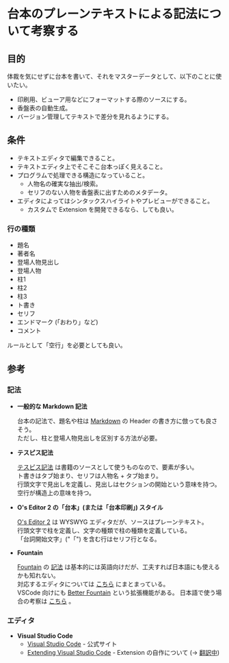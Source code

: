 # 台本のプレーンテキストによる記法について考察する

## 目的
体裁を気にせずに台本を書いて、それをマスターデータとして、以下のことに使いたい。
- 印刷用、ビューア用などにフォーマットする際のソースにする。
- 香盤表の自動生成。
- バージョン管理してテキストで差分を見れるようにする。

## 条件
- テキストエディタで編集できること。
- テキストエディタ上でそこそこ台本っぽく見えること。
- プログラムで処理できる構造になっていること。
    - 人物名の確実な抽出/検索。
    - セリフのない人物を香盤表に出すためのメタデータ。
- エディタによってはシンタックスハイライトやプレビューができること。
    - カスタムで Extension を開発できるなら、しても良い。

### 行の種類
- 題名
- 著者名
- 登場人物見出し
- 登場人物
- 柱1
- 柱2
- 柱3
- ト書き
- セリフ
- エンドマーク (「おわり」など)
- コメント

ルールとして「空行」を必要としても良い。

## 参考
### 記法
- __一般的な Markdown 記法__

    台本の記法で、題名や柱は [Markdown](https://guides.github.com/features/mastering-markdown/) の Header の書き方に倣っても良さそう。  
    ただし、柱と登場人物見出しを区別する方法が必要。

- __テスピス記法__

    [テスピス記法](http://www.momouta.org/m/thespis/doc/rules) は書籍のソースとして使うものなので、要素が多い。  
    ト書きはタブ始まり、セリフは人物名 + タブ始まり。  
    行頭文字で見出しを定義し、見出しはセクションの開始という意味を持つ。  
    空行が構造上の意味を持つ。

- __O's Editor 2 の「台本」(または「台本印刷」) スタイル__

    [O's Editor 2](http://ospage.jp/soft/oseditor2/oseditor2.html) は WYSWYG エディタだが、ソースはプレーンテキスト。  
    行頭文字で柱を定義し、文字の種類で柱の種類を定義している。  
    「台詞開始文字」("「") を含む行はセリフ行となる。

- __Fountain__

    [Fountain](https://fountain.io/) の [記法](https://fountain.io/syntax) は基本的には英語向けだが、工夫すれば日本語にも使えるかも知れない。  
    対応するエディタについては [こちら](https://fountain.io/apps) にまとまっている。  
    VSCode 向けにも [Better Fountain](https://marketplace.visualstudio.com/items?itemName=piersdeseilligny.betterfountain) という拡張機能がある。
    日本語で使う場合の考察は [こちら](fountain/for_japanese.md) 。

### エディタ
- __Visual Studio Code__
    - [Visual Studio Code](https://code.visualstudio.com/) - 公式サイト
    - [Extending Visual Studio Code](https://code.visualstudio.com/docs/extensions/overview) - Extension の自作について (→ [翻訳中](vscode_extensions/))
